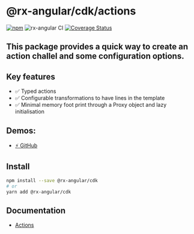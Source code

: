 # @rx-angular/cdk/actions

[![npm](https://img.shields.io/npm/v/%40rx-angular%2Fcdk.svg)](https://www.npmjs.com/package/%40rx-angular%2Fcdk)
![rx-angular CI](https://github.com/rx-angular/rx-angular/workflows/rx-angular%20CI/badge.svg?branch=master)
[![Coverage Status](https://raw.githubusercontent.com/rx-angular/rx-angular/github-pages/docs/test-coverage/cdk/jest-coverage-badge.svg)](https://rx-angular.github.io/rx-angular/test-coverage/cdk/lcov-report/index.html)

## This package provides a quick way to create an action challel and some configuration options. 


## Key features

 - ✅ Typed actions
 - ✅ Configurable transformations to have lines in the template
 - ✅ Minimal memory foot print through a Proxy object and lazy initialisation
 
## Demos:

- [⚡ GitHub](https://github.com/BioPhoton/rx-angular-cdk-coalescing)

## Install

```bash
npm install --save @rx-angular/cdk
# or
yarn add @rx-angular/cdk
```

## Documentation

- [Actions](https://github.com/rx-angular/rx-angular/tree/master/libs/cdk/actions/docs/Readme.md)
